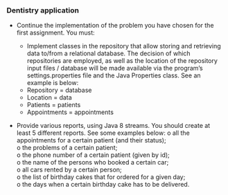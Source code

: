 ### Dentistry application
- Continue the implementation of the problem you have chosen for the first assignment. You must:

  - Implement classes in the repository that allow storing and retrieving data to/from a relational database. The decision of which repositories are employed, as well as the location of the 
  repository input files / database will be made available via the program’s settings.properties file and the Java Properties class. See an example is below:
  - Repository = database
  - Location = data
  - Patients = patients
  - Appointments = appointments

- Provide various reports, using Java 8 streams. You should create at least 5 different reports. See some examples below:
  o	all the appointments for a certain patient (and their status); \
  o	the problems of a certain patient; \
  o	the phone number of a certain patient (given by id); \
  o	the name of the persons who booked a certain car; \
  o	all cars rented by a certain person; \
  o	the list of birthday cakes that for ordered for a given day; \
  o	the days when a certain birthday cake has to be delivered.
